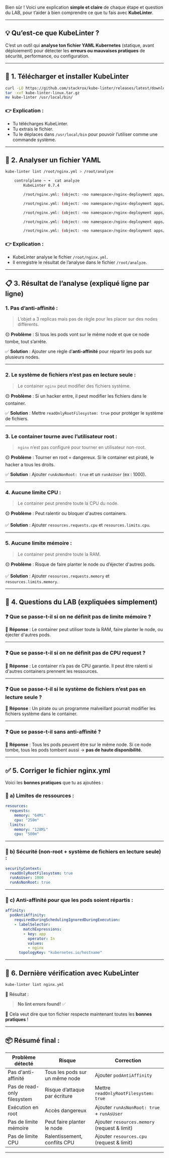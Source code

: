 Bien sûr ! Voici une explication **simple et claire** de chaque étape et question du LAB, pour t’aider à bien comprendre ce que tu fais avec **KubeLinter**.

---

## 💡 Qu’est-ce que KubeLinter ?

C’est un outil qui **analyse ton fichier YAML Kubernetes** (statique, avant déploiement) pour détecter les **erreurs ou mauvaises pratiques** de sécurité, performance, ou configuration.

---

## 🔧 1. Télécharger et installer KubeLinter

```bash
curl -LO https://github.com/stackrox/kube-linter/releases/latest/download/kube-linter-linux.tar.gz
tar -xvf kube-linter-linux.tar.gz
mv kube-linter /usr/local/bin/
```

### 👉 Explication :
- Tu télécharges KubeLinter.
- Tu extrais le fichier.
- Tu le déplaces dans `/usr/local/bin` pour pouvoir l’utiliser comme une commande système.

---

## 📂 2. Analyser un fichier YAML

```bash
kube-linter lint /root/nginx.yml > /root/analyze
```

``` bash
    controlplane ~ ➜  cat analyze 
        KubeLinter 0.7.4

        /root/nginx.yml: (object: <no namespace>/nginx-deployment apps/v1, Kind=Deployment) object has 3 replicas but does not specify inter pod anti-affinity (check: no-anti-affinity, remediation: Specify anti-affinity in your pod specification to ensure that the orchestrator attempts to schedule replicas on different nodes. Using podAntiAffinity, specify a labelSelector that matches pods for the deployment, and set the topologyKey to kubernetes.io/hostname. Refer to https://kubernetes.io/docs/concepts/scheduling-eviction/assign-pod-node/#inter-pod-affinity-and-anti-affinity for details.)

        /root/nginx.yml: (object: <no namespace>/nginx-deployment apps/v1, Kind=Deployment) container "nginx" does not have a read-only root file system (check: no-read-only-root-fs, remediation: Set readOnlyRootFilesystem to true in the container securityContext.)

        /root/nginx.yml: (object: <no namespace>/nginx-deployment apps/v1, Kind=Deployment) container "nginx" is not set to runAsNonRoot (check: run-as-non-root, remediation: Set runAsUser to a non-zero number and runAsNonRoot to true in your pod or container securityContext. Refer to https://kubernetes.io/docs/tasks/configure-pod-container/security-context/ for details.)

        /root/nginx.yml: (object: <no namespace>/nginx-deployment apps/v1, Kind=Deployment) container "nginx" has cpu request 0 (check: unset-cpu-requirements, remediation: Set CPU requests for your container based on its requirements. Refer to https://kubernetes.io/docs/concepts/configuration/manage-resources-containers/#requests-and-limits for details.)

        /root/nginx.yml: (object: <no namespace>/nginx-deployment apps/v1, Kind=Deployment) container "nginx" has memory limit 0 (check: unset-memory-requirements, remediation: Set memory limits for your container based on its requirements. Refer to https://kubernetes.io/docs/concepts/configuration/manage-resources-containers/#requests-and-limits for details.)
```

### 👉 Explication :
- KubeLinter analyse le fichier `/root/nginx.yml`.
- Il enregistre le résultat de l’analyse dans le fichier `/root/analyze`.

---

## 📋 3. Résultat de l’analyse (expliqué ligne par ligne)

### 1. **Pas d’anti-affinité** :

> L’objet a 3 replicas mais pas de règle pour les placer sur des nodes différents.

🟡 **Problème** : Si tous les pods vont sur le même node et que ce node tombe, tout s’arrête.

✅ **Solution** : Ajouter une règle d’**anti-affinité** pour répartir les pods sur plusieurs nodes.

---

### 2. **Le système de fichiers n’est pas en lecture seule** :

> Le container `nginx` peut modifier des fichiers système.

🟡 **Problème** : Si un hacker entre, il peut modifier les fichiers dans le container.

✅ **Solution** : Mettre `readOnlyRootFilesystem: true` pour protéger le système de fichiers.

---

### 3. **Le container tourne avec l’utilisateur root** :

> `nginx` n’est pas configuré pour tourner en utilisateur non-root.

🟡 **Problème** : Tourner en root = dangereux. Si le container est piraté, le hacker a tous les droits.

✅ **Solution** : Ajouter `runAsNonRoot: true` et un `runAsUser` (ex : 1000).

---

### 4. **Aucune limite CPU** :

> Le container peut prendre toute la CPU du node.

🟡 **Problème** : Peut ralentir ou bloquer d'autres containers.

✅ **Solution** : Ajouter `resources.requests.cpu` et `resources.limits.cpu`.

---

### 5. **Aucune limite mémoire** :

> Le container peut prendre toute la RAM.

🟡 **Problème** : Risque de faire planter le node ou d’éjecter d'autres pods.

✅ **Solution** : Ajouter `resources.requests.memory` et `resources.limits.memory`.

---

## 📌 4. Questions du LAB (expliquées simplement)

### ❓ Que se passe-t-il si on ne définit pas de **limite mémoire** ?

🧠 **Réponse** : Le container peut utiliser toute la RAM, faire planter le node, ou éjecter d'autres pods.

---

### ❓ Que se passe-t-il si on ne définit pas de **CPU request** ?

🧠 **Réponse** : Le container n’a pas de CPU garantie. Il peut être ralenti si d'autres containers prennent les ressources.

---

### ❓ Que se passe-t-il si le système de fichiers n’est **pas en lecture seule** ?

🧠 **Réponse** : Un pirate ou un programme malveillant pourrait modifier les fichiers système dans le container.

---

### ❓ Que se passe-t-il sans **anti-affinité** ?

🧠 **Réponse** : Tous les pods peuvent être sur le même node. Si ce node tombe, tous les pods tombent aussi → **pas de haute disponibilité**.

---

## ✅ 5. Corriger le fichier nginx.yml

Voici les **bonnes pratiques** que tu as ajoutées :

### 🧠 a) Limites de ressources :
```yaml
resources:
  requests:
    memory: "64Mi"
    cpu: "250m"
  limits:
    memory: "128Mi"
    cpu: "500m"
```

---

### 🧠 b) Sécurité (non-root + système de fichiers en lecture seule) :
```yaml
securityContext:
  readOnlyRootFilesystem: true
  runAsUser: 1000
  runAsNonRoot: true
```

---

### 🧠 c) Anti-affinité pour que les pods soient répartis :
```yaml
affinity:
  podAntiAffinity:
    requiredDuringSchedulingIgnoredDuringExecution:
    - labelSelector:
        matchExpressions:
        - key: app
          operator: In
          values:
          - nginx
      topologyKey: "kubernetes.io/hostname"
```

---

## 🔁 6. Dernière vérification avec KubeLinter

```bash
kube-linter lint nginx.yml
```

📢 Résultat :
> **No lint errors found!** ✅

🎉 Cela veut dire que ton fichier respecte maintenant toutes les **bonnes pratiques** !

---

## 📦 Résumé final :

| Problème détecté            | Risque                            | Correction                                                                 |
|----------------------------|------------------------------------|---------------------------------------------------------------------------|
| Pas d'anti-affinité        | Tous les pods sur un même node     | Ajouter `podAntiAffinity`                                                |
| Pas de read-only filesystem| Risque d’attaque par écriture      | Mettre `readOnlyRootFilesystem: true`                                    |
| Exécution en root          | Accès dangereux                    | Ajouter `runAsNonRoot: true` + `runAsUser`                               |
| Pas de limite mémoire      | Peut faire planter le node         | Ajouter `resources.memory` (request & limit)                             |
| Pas de limite CPU          | Ralentissement, conflits CPU       | Ajouter `resources.cpu` (request & limit)                                |

---

